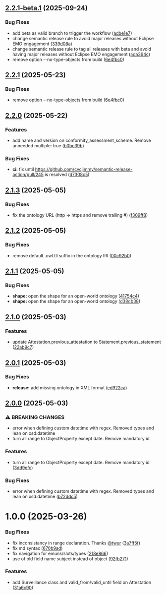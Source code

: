 ## [2.2.1-beta.1](https://github.com/eclipse-dataspace-cap/cap-ontology/compare/v2.2.0...v2.2.1-beta.1) (2025-09-24)

### Bug Fixes

* add beta as valid branch to trigger the workflow ([adbe1e7](https://github.com/eclipse-dataspace-cap/cap-ontology/commit/adbe1e79bc561437379d2fb552bd8cbf9e6206e9))
* change semantic release rule to avoid major releases without Eclipse EMO engagement ([339d08a](https://github.com/eclipse-dataspace-cap/cap-ontology/commit/339d08aa685c317813578be3ee6ec3277f6f4e36))
* change semantic release rule to tag all releases with beta and avoid having major releases without Eclipse EMO engagement ([ada364c](https://github.com/eclipse-dataspace-cap/cap-ontology/commit/ada364cbaf13026ededcdc3280f4f8f0cad6c893))
* remove option --no-type-objects from build ([6e4fbc0](https://github.com/eclipse-dataspace-cap/cap-ontology/commit/6e4fbc01079ec3f8f3c19b465a9af76c1a36ae1d))

## [2.2.1](https://github.com/eclipse-dataspace-cap/cap-ontology/compare/v2.2.0...v2.2.1) (2025-05-23)

### Bug Fixes

* remove option --no-type-objects from build ([6e4fbc0](https://github.com/eclipse-dataspace-cap/cap-ontology/commit/6e4fbc01079ec3f8f3c19b465a9af76c1a36ae1d))

## [2.2.0](https://github.com/eclipse-dataspace-cap/cap-ontology/compare/v2.1.3...v2.2.0) (2025-05-22)

### Features

* add name and version on conformity_assessment_scheme. Remove unneeded multiple: true ([b0bc39b](https://github.com/eclipse-dataspace-cap/cap-ontology/commit/b0bc39b0c84c613ab046a9f6d173e8964a8b9ed8))

### Bug Fixes

* **ci:** fix until https://github.com/cycjimmy/semantic-release-action/pull/245 is resolved ([d7308c5](https://github.com/eclipse-dataspace-cap/cap-ontology/commit/d7308c53d2c9676e1d0827daca333b117712ae6f))

## [2.1.3](https://github.com/eclipse-dataspace-cap/cap-ontology/compare/v2.1.2...v2.1.3) (2025-05-05)

### Bug Fixes

* fix the ontology URL (http -> https and remove trailing #) ([f309ff8](https://github.com/eclipse-dataspace-cap/cap-ontology/commit/f309ff82da291316b6ca959db73f8730a2297455))

## [2.1.2](https://github.com/eclipse-dataspace-cap/cap-ontology/compare/v2.1.1...v2.1.2) (2025-05-05)

### Bug Fixes

* remove default .owl.tll suffix in the ontology IRI ([00c92b0](https://github.com/eclipse-dataspace-cap/cap-ontology/commit/00c92b0dc8ca8dd2929a6b2f1718d5f2ae74d7e2))

## [2.1.1](https://github.com/eclipse-dataspace-cap/cap-ontology/compare/v2.1.0...v2.1.1) (2025-05-05)

### Bug Fixes

* **shape:** open the shape for an open-world ontology ([41754c4](https://github.com/eclipse-dataspace-cap/cap-ontology/commit/41754c459a5c4c962caca4f7b9124712f42285e5))
* **shape:** open the shape for an open-world ontology ([d38db38](https://github.com/eclipse-dataspace-cap/cap-ontology/commit/d38db38e580cf11135ae7e66e6aa65c8bb36d545))

## [2.1.0](https://github.com/eclipse-dataspace-cap/cap-ontology/compare/v2.0.1...v2.1.0) (2025-05-03)

### Features

* update Attestation.previous_attestation to Statement.previous_statement ([22ab9c7](https://github.com/eclipse-dataspace-cap/cap-ontology/commit/22ab9c70701de49d94197f46214d201a1b25eea4))

## [2.0.1](https://github.com/eclipse-dataspace-cap/cap-ontology/compare/v2.0.0...v2.0.1) (2025-05-03)

### Bug Fixes

* **release:** add missing ontology in XML format ([ed922ca](https://github.com/eclipse-dataspace-cap/cap-ontology/commit/ed922cad9d5cd98cbfd350b26c661f2192597422))

## [2.0.0](https://github.com/eclipse-dataspace-cap/cap-ontology/compare/v1.0.0...v2.0.0) (2025-05-03)

### ⚠ BREAKING CHANGES

* error when defining custom datetime with regex. Removed types and lean on xsd:datetime
* turn all range to ObjectProperty except date. Remove mandatory id

### Features

* turn all range to ObjectProperty except date. Remove mandatory id ([3dd9efc](https://github.com/eclipse-dataspace-cap/cap-ontology/commit/3dd9efc5649c239d5154905795e0e6dbe32575ec))

### Bug Fixes

* error when defining custom datetime with regex. Removed types and lean on xsd:datetime ([b72ddc5](https://github.com/eclipse-dataspace-cap/cap-ontology/commit/b72ddc509414c0ebf4838c399a5fe07105ab88d9))

# 1.0.0 (2025-03-26)


### Bug Fixes

* fix inconsistancy in range declaration. Thanks [@twur](https://github.com/twur) ([3a7ff5f](https://github.com/eclipse-dataspace-cap/cap-ontology/commit/3a7ff5f08e8a00b3c0053c089ea1d80a98ba6f03))
* fix md syntax ([670b9ad](https://github.com/eclipse-dataspace-cap/cap-ontology/commit/670b9addf0c1cc91724041ced4a408e27c03ba24))
* fix navigation for emuns/slots/types ([218e866](https://github.com/eclipse-dataspace-cap/cap-ontology/commit/218e8668778e901f285bebf97e174da64113a811))
* use of old field name subject instead of object ([92fb271](https://github.com/eclipse-dataspace-cap/cap-ontology/commit/92fb271118dfbf509eb8b475d469d594c73b4efe))


### Features

* add Surveillance class and valid_from/valid_until field on Attestation ([31a6c90](https://github.com/eclipse-dataspace-cap/cap-ontology/commit/31a6c905ccc2925d373ea49f1ddcc971cc8e3513))
